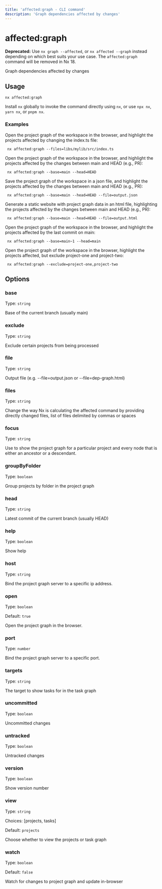 ```yaml
---
title: 'affected:graph - CLI command'
description: 'Graph dependencies affected by changes'
---
```


# affected:graph

**Deprecated:** Use `nx graph --affected`, or `nx affected --graph` instead depending on which best suits your use case. The `affected:graph` command will be removed in Nx 18.

Graph dependencies affected by changes

## Usage

```shell
nx affected:graph
```

Install `nx` globally to invoke the command directly using `nx`, or use `npx nx`, `yarn nx`, or `pnpm nx`.

### Examples

Open the project graph of the workspace in the browser, and highlight the projects affected by changing the index.ts file:

```shell
 nx affected:graph --files=libs/mylib/src/index.ts
```

Open the project graph of the workspace in the browser, and highlight the projects affected by the changes between main and HEAD (e.g., PR):

```shell
 nx affected:graph --base=main --head=HEAD
```

Save the project graph of the workspace in a json file, and highlight the projects affected by the changes between main and HEAD (e.g., PR):

```shell
 nx affected:graph --base=main --head=HEAD --file=output.json
```

Generate a static website with project graph data in an html file, highlighting the projects affected by the changes between main and HEAD (e.g., PR):

```shell
 nx affected:graph --base=main --head=HEAD --file=output.html
```

Open the project graph of the workspace in the browser, and highlight the projects affected by the last commit on main:

```shell
 nx affected:graph --base=main~1 --head=main
```

Open the project graph of the workspace in the browser, highlight the projects affected, but exclude project-one and project-two:

```shell
 nx affected:graph --exclude=project-one,project-two
```

## Options

### base

Type: `string`

Base of the current branch (usually main)

### exclude

Type: `string`

Exclude certain projects from being processed

### file

Type: `string`

Output file (e.g. --file=output.json or --file=dep-graph.html)

### files

Type: `string`

Change the way Nx is calculating the affected command by providing directly changed files, list of files delimited by commas or spaces

### focus

Type: `string`

Use to show the project graph for a particular project and every node that is either an ancestor or a descendant.

### groupByFolder

Type: `boolean`

Group projects by folder in the project graph

### head

Type: `string`

Latest commit of the current branch (usually HEAD)

### help

Type: `boolean`

Show help

### host

Type: `string`

Bind the project graph server to a specific ip address.

### open

Type: `boolean`

Default: `true`

Open the project graph in the browser.

### port

Type: `number`

Bind the project graph server to a specific port.

### targets

Type: `string`

The target to show tasks for in the task graph

### uncommitted

Type: `boolean`

Uncommitted changes

### untracked

Type: `boolean`

Untracked changes

### version

Type: `boolean`

Show version number

### view

Type: `string`

Choices: [projects, tasks]

Default: `projects`

Choose whether to view the projects or task graph

### watch

Type: `boolean`

Default: `false`

Watch for changes to project graph and update in-browser
